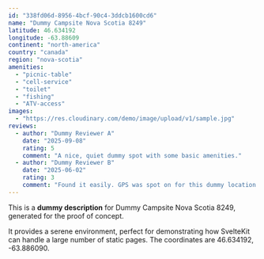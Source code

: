 ```yaml
---
id: "338fd06d-8956-4bcf-90c4-3ddcb1600cd6"
name: "Dummy Campsite Nova Scotia 8249"
latitude: 46.634192
longitude: -63.88609
continent: "north-america"
country: "canada"
region: "nova-scotia"
amenities:
  - "picnic-table"
  - "cell-service"
  - "toilet"
  - "fishing"
  - "ATV-access"
images:
  - "https://res.cloudinary.com/demo/image/upload/v1/sample.jpg"
reviews:
  - author: "Dummy Reviewer A"
    date: "2025-09-08"
    rating: 5
    comment: "A nice, quiet dummy spot with some basic amenities."
  - author: "Dummy Reviewer B"
    date: "2025-06-02"
    rating: 3
    comment: "Found it easily. GPS was spot on for this dummy location."
---
```


This is a **dummy description** for Dummy Campsite Nova Scotia 8249, generated for the proof of concept.

It provides a serene environment, perfect for demonstrating how SvelteKit can handle a large number of static pages. The coordinates are 46.634192, -63.886090.

